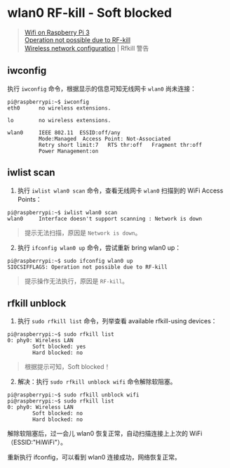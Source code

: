 # wlan0 RF-kill - Soft blocked

> [Wifi on Raspberry Pi 3](http://osric.com/chris/accidental-developer/2017/09/wifi-on-raspberry-pi-3/)  
> [Operation not possible due to RF-kill](https://www.raspberrypi.org/forums/viewtopic.php?f=28&t=146198)  
> [Wireless network configuration](https://wiki.archlinux.org/index.php/Wireless_network_configuration_(%E7%AE%80%E4%BD%93%E4%B8%AD%E6%96%87)) | Rfkill 警告  

## iwconfig
执行 `iwconfig` 命令，根据显示的信息可知无线网卡 `wlan0` 尚未连接：

```Shell
pi@raspberrypi:~$ iwconfig
eth0      no wireless extensions.

lo        no wireless extensions.

wlan0     IEEE 802.11  ESSID:off/any  
          Mode:Managed  Access Point: Not-Associated   
          Retry short limit:7   RTS thr:off   Fragment thr:off
          Power Management:on
```

## iwlist scan
1. 执行 `iwlist wlan0 scan` 命令，查看无线网卡 `wlan0` 扫描到的 WiFi Access Points：

```Shell
pi@raspberrypi:~$ iwlist wlan0 scan
wlan0     Interface doesn't support scanning : Network is down
```

> 提示无法扫描，原因是 `Network is down`。

2. 执行 `ifconfig wlan0 up` 命令，尝试重新 bring wlan0 up：

```Shell
pi@raspberrypi:~$ sudo ifconfig wlan0 up
SIOCSIFFLAGS: Operation not possible due to RF-kill
```

> 提示操作无法执行，原因是 `RF-kill`。

## rfkill unblock
1. 执行 `sudo rfkill list` 命令，列举查看 available rfkill-using devices：

```Shell
pi@raspberrypi:~$ sudo rfkill list
0: phy0: Wireless LAN
        Soft blocked: yes
        Hard blocked: no
```

> 根据提示可知，Soft blocked！

2. 解决：执行 `sudo rfkill unblock wifi` 命令解除软阻塞。

```Shell
pi@raspberrypi:~$ sudo rfkill unblock wifi
pi@raspberrypi:~$ sudo rfkill list
0: phy0: Wireless LAN
        Soft blocked: no
        Hard blocked: no
```

解除软阻塞后，过一会儿 wlan0 恢复正常，自动扫描连接上上次的 WiFi（ESSID:"HiWiFi"）。

重新执行 ifconfig，可以看到 wlan0 连接成功，网络恢复正常。
